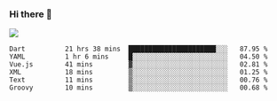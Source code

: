 ### Hi there 👋

<!--
**guozhigq/guozhigq** is a ✨ _special_ ✨ repository because its `README.md` (this file) appears on your GitHub profile.

Here are some ideas to get you started:

- 🔭 I’m currently working on ...
- 🌱 I’m currently learning ...
- 👯 I’m looking to collaborate on ...
- 🤔 I’m looking for help with ...
- 💬 Ask me about ...
- 📫 How to reach me: ...
- 😄 Pronouns: ...
- ⚡ Fun fact: ...
-->
![](https://github-readme-stats.vercel.app/api?username=guozhigq&show_icons=true)
<!--START_SECTION:waka-->

```text
Dart          21 hrs 38 mins  ██████████████████████░░░   87.95 %
YAML          1 hr 6 mins     █░░░░░░░░░░░░░░░░░░░░░░░░   04.50 %
Vue.js        41 mins         ▓░░░░░░░░░░░░░░░░░░░░░░░░   02.81 %
XML           18 mins         ▒░░░░░░░░░░░░░░░░░░░░░░░░   01.25 %
Text          11 mins         ▒░░░░░░░░░░░░░░░░░░░░░░░░   00.76 %
Groovy        10 mins         ▒░░░░░░░░░░░░░░░░░░░░░░░░   00.68 %
```

<!--END_SECTION:waka-->
